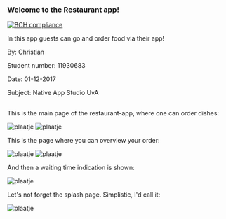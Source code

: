 ### Welcome to the Restaurant app!

[![BCH compliance](https://bettercodehub.com/edge/badge/Segouta/christian-pset5?branch=master)](https://bettercodehub.com/)

In this app guests can go and order food via their app!

By:               Christian

Student number:   11930683

Date:             01-12-2017

Subject:          Native App Studio UvA

##

This is the main page of the restaurant-app, where one can order dishes:

![plaatje](https://github.com/Segouta/christian-pset5/blob/master/doc/menu_volleglorie.jpeg)
![plaatje](https://github.com/Segouta/christian-pset5/blob/master/doc/wanna_add.jpeg)


This is the page where you can overview your order:

![plaatje](https://github.com/Segouta/christian-pset5/blob/master/doc/your_order.jpeg)
![plaatje](https://github.com/Segouta/christian-pset5/blob/master/doc/wanna_order.jpeg)


And then a waiting time indication is shown:

![plaatje](https://github.com/Segouta/christian-pset5/blob/master/doc/waiting_time.jpeg)


Let's not forget the splash page. Simplistic, I'd call it:

![plaatje](https://github.com/Segouta/christian-pset5/blob/master/doc/splash.jpeg)
